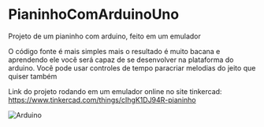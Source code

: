 # PianinhoComArduinoUno
Projeto de um pianinho com arduino, feito em um emulador

O código fonte é mais simples mais o resultado é muito bacana e aprendendo ele você será capaz de se desenvolver na plataforma do arduino. Você pode usar controles de tempo paracriar melodias do jeito que quiser também

Link do projeto rodando em um emulador online no site tinkercad: https://www.tinkercad.com/things/cIhgK1DJ94R-pianinho

![Arduino](https://image.ibb.co/jfZPhn/Pianinho01.png)
